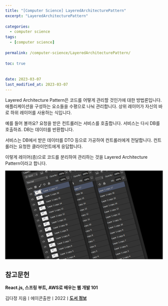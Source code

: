 ```yaml
---
title: "[Computer Science] LayeredArchitecturePattern"
excerpt: "LayeredArchitecturePattern"

categories:
  - computer science
tags:
  - [computer science]

permalink: /computer-science/LayeredArchitecturePattern/

toc: true


date: 2023-03-07
last_modified_at: 2023-03-07
---
```


Layered Architecture Pattern은 코드를 어떻게 관리할 것인가에 대한 방법론입니다. 애플리케이션을 구성하는 요소들을 수평으로 나눠 관리합니다. 상위 레이어가 자신의 바로 하위 레이어를 사용하는 식입니다.

예를 들어 볼까요? 요청을 받은 컨트롤러는 서비스를 호출합니다. 서비스는 다시 DB를 호출하죠. DB는 데이터를 반환합니다.

서비스는 DB에서 받은 데이터를 DTO 등으로 가공하여 컨트롤러에게 전달합니다. 컨트롤러는 요청한 클라이언트에게 응답합니다.

이렇게 레이어(층)으로 코드를 분리하여 관리하는 것을 Layered Architecture Pattern이라고 합니다.

![LayeredArchitecturePattern](/assets/images/posts_img/LayeredArchitecturePattern.png)

## 참고문헌

**React.js, 스프링 부트, AWS로 배우는 웹 개발 101**

김다정 지음ㅣ에이콘출판ㅣ2022ㅣ[**도서 정보**](https://product.kyobobook.co.kr/detail/S000061838547)
